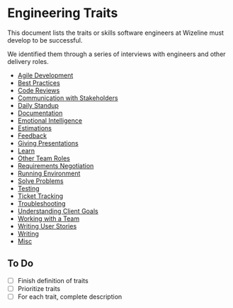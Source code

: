 # Engineering Traits

This document lists the traits or skills software engineers at Wizeline must develop to be successful.

We identified them through a series of interviews with engineers and other delivery roles.

* [Agile Development](agile.md)
* [Best Practices](best-practices.md)
* [Code Reviews](code-reviews.md)
* [Communication with Stakeholders](communication-with-stakeholders.md)
* [Daily Standup](standup.md)
* [Documentation](documentation.md)
* [Emotional Intelligence](emotional-intelligence.md)
* [Estimations](estimations.md)
* [Feedback](feedback.md)
* [Giving Presentations](giving-presentations.md)
* [Learn](learn.md)
* [Other Team Roles](other-team-roles.md)
* [Requirements Negotiation](negotiation.md)
* [Running Environment](running-environment.md)
* [Solve Problems](solve-problems.md)
* [Testing](testing.md)
* [Ticket Tracking](ticket-tracking.md)
* [Troubleshooting](troubleshooting.md)
* [Understanding Client Goals](understanding-client-goals.md)
* [Working with a Team](working-with-a-team.md)
* [Writing User Stories](writing-user-stories.md)
* [Writing](writing.md)
* [Misc](xmisc.md)

## To Do

- [ ] Finish definition of traits
- [ ] Prioritize traits
- [ ] For each trait, complete description
